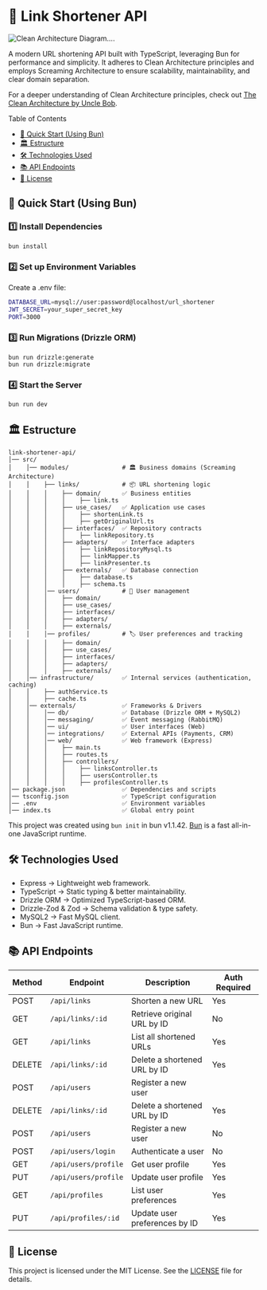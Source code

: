 # 🔗 Link Shortener API

![Clean Architecture Diagram](https://blog.cleancoder.com/uncle-bob/images/2012-08-13-the-clean-architecture/CleanArchitecture.jpg)....

A modern URL shortening API built with TypeScript, leveraging Bun for performance and simplicity. It adheres to Clean Architecture principles and employs Screaming Architecture to ensure scalability, maintainability, and clear domain separation.

For a deeper understanding of Clean Architecture principles, check out [The Clean Architecture by Uncle Bob](https://blog.cleancoder.com/uncle-bob/2012/08/13/the-clean-architecture.html).

Table of Contents

- [🚀 Quick Start (Using Bun)](#-quick-start-using-bun)
- [🏛 Estructure](#-estructure)
- [🛠️ Technologies Used](#️-technologies-used)
- [📚 API Endpoints](#-api-endpoints)
- [📜 License](#-license)

## 🚀 Quick Start (Using Bun)

### **1️⃣ Install Dependencies**

```sh
bun install
```

### **2️⃣ Set up Environment Variables**

Create a .env file:

```sh
DATABASE_URL=mysql://user:password@localhost/url_shortener
JWT_SECRET=your_super_secret_key
PORT=3000
```

### **3️⃣ Run Migrations (Drizzle ORM)**

```sh)
bun run drizzle:generate
bun run drizzle:migrate
```

### **4️⃣ Start the Server**

```sh
bun run dev
```

## 🏛 Estructure

```
link-shortener-api/
│── src/
│    │── modules/               # 🏛 Business domains (Screaming Architecture)
│    │    ├── links/            # 📦 URL shortening logic
│    │    │    ├── domain/      ✅ Business entities
│    │    │    │    ├── link.ts
│    │    │    ├── use_cases/   ✅ Application use cases
│    │    │    │    ├── shortenLink.ts
│    │    │    │    ├── getOriginalUrl.ts
│    │    │    ├── interfaces/  ✅ Repository contracts
│    │    │    │    ├── linkRepository.ts
│    │    │    ├── adapters/    ✅ Interface adapters
│    │    │    │    ├── linkRepositoryMysql.ts
│    │    │    │    ├── linkMapper.ts
│    │    │    │    ├── linkPresenter.ts
│    │    │    ├── externals/   ✅ Database connection
│    │    │    │    ├── database.ts
│    │    │    │    ├── schema.ts
│    │    │── users/            # 👥 User management
│    │    │    ├── domain/
│    │    │    ├── use_cases/
│    │    │    ├── interfaces/
│    │    │    ├── adapters/
│    │    │    ├── externals/
│    │    │── profiles/         # 🏷 User preferences and tracking
│    │    │    ├── domain/
│    │    │    ├── use_cases/
│    │    │    ├── interfaces/
│    │    │    ├── adapters/
│    │    │    ├── externals/
│    │── infrastructure/        ✅ Internal services (authentication, caching)
│    │    ├── authService.ts
│    │    ├── cache.ts
│    │── externals/             ✅ Frameworks & Drivers
│    │    │── db/               ✅ Database (Drizzle ORM + MySQL2)
│    │    │── messaging/        ✅ Event messaging (RabbitMQ)
│    │    │── ui/               ✅ User interfaces (Web)
│    │    │── integrations/     ✅ External APIs (Payments, CRM)
│    │    │── web/              ✅ Web framework (Express)
│    │    │    ├── main.ts
│    │    │    ├── routes.ts
│    │    │    ├── controllers/
│    │    │    │    ├── linksController.ts
│    │    │    │    ├── usersController.ts
│    │    │    │    ├── profilesController.ts
│── package.json                ✅ Dependencies and scripts
│── tsconfig.json               ✅ TypeScript configuration
│── .env                        ✅ Environment variables
│── index.ts                    ✅ Global entry point
```

This project was created using `bun init` in bun v1.1.42. [Bun](https://bun.sh) is a fast all-in-one JavaScript runtime.

## 🛠️ Technologies Used

- Express → Lightweight web framework.
- TypeScript → Static typing & better maintainability.
- Drizzle ORM → Optimized TypeScript-based ORM.
- Drizzle-Zod & Zod → Schema validation & type safety.
- MySQL2 → Fast MySQL client.
- Bun → Fast JavaScript runtime.

## 📚 API Endpoints

| Method | Endpoint             | Description                   | Auth Required |
| ------ | -------------------- | ----------------------------- | ------------- |
| POST   | `/api/links`         | Shorten a new URL             | Yes           |
| GET    | `/api/links/:id`     | Retrieve original URL by ID   | No            |
| GET    | `/api/links`         | List all shortened URLs       | Yes           |
| DELETE | `/api/links/:id`     | Delete a shortened URL by ID  | Yes           |
| POST   | `/api/users`         | Register a new user           |
| DELETE | `/api/links/:id`     | Delete a shortened URL by ID  | Yes           |
| POST   | `/api/users`         | Register a new user           | No            |
| POST   | `/api/users/login`   | Authenticate a user           | No            |
| GET    | `/api/users/profile` | Get user profile              | Yes           |
| PUT    | `/api/users/profile` | Update user profile           | Yes           |
| GET    | `/api/profiles`      | List user preferences         | Yes           |
| PUT    | `/api/profiles/:id`  | Update user preferences by ID | Yes           |

## 📜 License

This project is licensed under the MIT License. See the [LICENSE](LICENSE) file for details.
